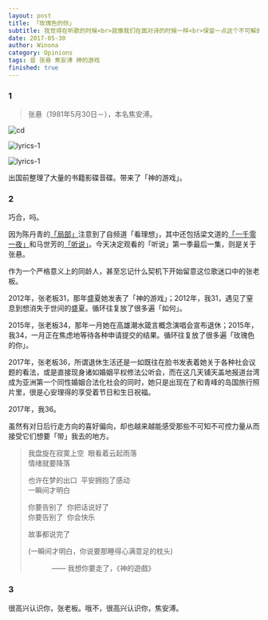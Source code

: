 ```yaml
---
layout: post
title: 「玫瑰色的你」
subtitle: 我觉得在听歌的时候<br>就像我们在面对诗的时候一样<br>保留一点这个不可解的部分<br>那个在核心闪烁着微光的<br>那个谜一样的东西<br>有的时候<br>它才是一首歌最迷人的部分<br><br>&nbsp;&nbsp;&nbsp;&nbsp;&nbsp;&nbsp;&nbsp;&nbsp;&nbsp;&nbsp;&nbsp;&nbsp;—— 马世芳 听说 第十六期 再见张悬
date: 2017-05-30
author: Winona
category: Opinions
tags: 音 张悬 焦安溥 神的游戏
finished: true
---
```


### 1

> 张悬（1981年5月30日－），本名焦安溥。

![cd](https://refwd.github.io/ReFwd/img/20170530/P1070220.JPG)

![lyrics-1](https://refwd.github.io/ReFwd/img/20170530/P1070222.JPG)

![lyrics-1](https://refwd.github.io/ReFwd/img/20170530/P1070245.JPG)

出国前整理了大量的书籍影碟音碟。带来了「神的游戏」。


### 2

巧合，吗。

因为陈丹青的[「局部」](https://www.youtube.com/playlist?list=PLATwx1z00Hsdlj0vzwcflJewDR9LuQaTW)注意到了自频道「看理想」，其中还包括梁文道的[「一千零一夜」](https://www.youtube.com/playlist?list=PLATwx1z00HsdanKZcTMQEc-n_Bhu_aZ76)和马世芳的[「听说」](http://v.youku.com/v_show/id_XMTM0ODc0NzQyNA==.html?from=s1.8-3-1.1&spm=a2h0k.8191407.0.0)。今天决定观看的「听说」第一季最后一集，则是关于张悬。

作为一个严格意义上的同龄人，甚至忘记什么契机下开始留意这位歌迷口中的张老板。

2012年，张老板31，那年盛夏她发表了「神的游戏」；2012年，我31，遇见了窒息到想消失于世间的盛夏。循环往复放了很多遍「如何」。

2015年，张老板34，那年一月她在高雄潮水箴言概念演唱会宣布退休；2015年，我34，一月正在焦虑地等待各种申请提交的结果。循环往复放了很多遍「玫瑰色的你」。

2017年，张老板36，所谓退休生活还是一如既往在脸书发表着她关于各种社会议题的看法，或是直接现身诸如婚姻平权修法公听会，而在这几天铺天盖地报道台湾成为亚洲第一个同性婚姻合法化社会的同时，她只是出现在了和青峰的岛国旅行照片里，很是心安理得的享受着节日和生日祝福。

2017年，我36。

虽然有对日后行走方向的喜好偏向，却也越来越能感受那些不可知不可控力量从而接受它们想要「带」我去的地方。

> 我盘旋在寂寞上空&nbsp;&nbsp;眼看着云起雨落<br>
> 情绪就要降落
>
> 也许在梦的出口&nbsp;&nbsp;平安拥抱了感动<br>
> 一瞬间才明白
>
> 你要告别了&nbsp;&nbsp;你把话说好了<br>
> 你要告别了&nbsp;&nbsp;你会快乐
>
> 故事都说完了
>
> (一瞬间才明白，你说要那睡得心满意足的枕头)
>
> &nbsp;&nbsp;&nbsp;&nbsp;&nbsp;&nbsp;&nbsp;&nbsp;&nbsp;&nbsp;&nbsp;&nbsp;—— 我想你要走了，《神的遊戲》


### 3

很高兴认识你，张老板。哦不，很高兴认识你，焦安溥。
